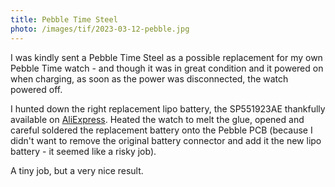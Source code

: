 ```yaml
---
title: Pebble Time Steel
photo: /images/tif/2023-03-12-pebble.jpg
---
```


I was kindly sent a Pebble Time Steel as a possible replacement for my own Pebble Time watch - and though it was in great condition and it powered on when charging, as soon as the power was disconnected, the watch powered off.

I hunted down the right replacement lipo battery, the SP551923AE thankfully available on [AliExpress](https://www.aliexpress.com/item/1005001452083086.html). Heated the watch to melt the glue, opened and careful soldered the replacement battery onto the Pebble PCB (because I didn't want to remove the original battery connector and add it the new lipo battery - it seemed like a risky job).

A tiny job, but a very nice result.
